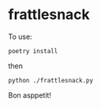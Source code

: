 frattlesnack
============

To use:

```
poetry install
```

then

```
python ./frattlesnack.py
```

Bon asppetit!